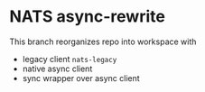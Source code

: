 # NATS async-rewrite

This branch reorganizes repo into workspace with

* legacy client `nats-legacy`
* native async client
* sync wrapper over async client

